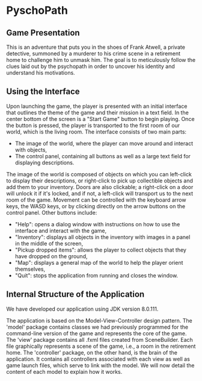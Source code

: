 # PyschoPath

## Game Presentation

This is an adventure that puts you in the shoes of Frank Atwell, a private detective, summoned by a murderer to his crime scene in a retirement home to challenge him to unmask him. The goal is to meticulously follow the clues laid out by the psychopath in order to uncover his identity and understand his motivations.

## Using the Interface

Upon launching the game, the player is presented with an initial interface that outlines the theme of the game and their mission in a text field. In the center bottom of the screen is a "Start Game" button to begin playing.
Once the button is pressed, the player is transported to the first room of our world, which is the living room. The interface consists of two main parts:

- The image of the world, where the player can move around and interact with objects,
- The control panel, containing all buttons as well as a large text field for displaying descriptions.

The image of the world is composed of objects on which you can left-click to display their descriptions, or right-click to pick up collectible objects and add them to your inventory.
Doors are also clickable; a right-click on a door will unlock it if it's locked, and if not, a left-click will transport us to the next room of the game.
Movement can be controlled with the keyboard arrow keys, the WASD keys, or by clicking directly on the arrow buttons on the control panel.
Other buttons include:

- "Help": opens a dialog window with instructions on how to use the interface and interact with the game,
- "Inventory": displays all objects in the inventory with images in a panel in the middle of the screen,
- "Pickup dropped items": allows the player to collect objects that they have dropped on the ground,
- "Map": displays a general map of the world to help the player orient themselves,
- "Quit": stops the application from running and closes the window.

## Internal Structure of the Application

We have developed our application using JDK version 8.0.111.

The application is based on the Model-View-Controller design pattern.
The 'model' package contains classes we had previously programmed for the command-line version of the game and represents the core of the game.
The 'view' package contains all .fxml files created from SceneBuilder. Each file graphically represents a scene of the game, i.e., a room in the retirement home.
The 'controller' package, on the other hand, is the brain of the application. It contains all controllers associated with each view as well as game launch files, which serve to link with the model.
We will now detail the content of each model to explain how it works.
